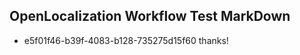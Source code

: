 ## OpenLocalization Workflow Test MarkDown
* e5f01f46-b39f-4083-b128-735275d15f60 thanks!

<!--HONumber=Aug16_HO4-->


